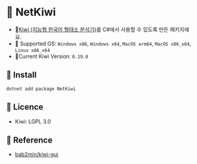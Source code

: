 # 🥝 NetKiwi
- 🥝[Kiwi (지능형 한국어 형태소 분석기)](https://github.com/bab2min/Kiwi?tab=readme-ov-file)를 C#에서 사용할 수 있도록 만든 패키지에요.
- 🥝 Supported OS: `Windows x86`, `Windows x64`, `MacOS arm64`, `MacOS x86_x64`, `Linux x86_x64`
- 🥝Current Kiwi Version: `0.19.0`

## 🥝 Install
    dotnet add package NetKiwi
## 🥝 Licence
- Kiwi: LGPL 3.0

## 🥝 Reference
- [bab2min/kiwi-gui](https://github.com/bab2min/kiwi-gui)
